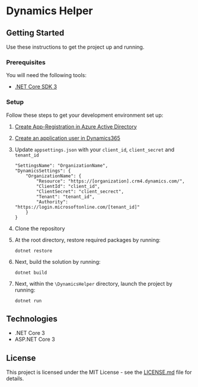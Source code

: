 # Dynamics Helper



## Getting Started
Use these instructions to get the project up and running.

### Prerequisites
You will need the following tools:

* [.NET Core SDK 3](https://dotnet.microsoft.com/download/dotnet-core/3.0)

### Setup
Follow these steps to get your development environment set up:
  1.  [Create App-Registration in Azure Active Directory](https://docs.microsoft.com/en-us/powerapps/developer/data-platform/walkthrough-register-app-azure-active-directory)
  2. [Create an application user in Dynamics365](https://docs.microsoft.com/en-us/powerapps/developer/data-platform/authenticate-oauth)
  3.  Update ```appsettings.json``` with your ```client_id```, ```client_secret``` and ```tenant_id```
        ```
        "SettingsName": "OrganizationName",
        "DynamicsSettings": {
            "OrganizationName": {
                "Resource": "https://[organization].crm4.dynamics.com/",
                "ClientId": "client_id",
                "ClientSecret": "client_secrect",
                "Tenant": "tenant_id",
                "Authority": "https://login.microsoftonline.com/[tenant_id]"
            }
        }
        ```
    

  1. Clone the repository
  2. At the root directory, restore required packages by running:
      ```
     dotnet restore
     ```
  3. Next, build the solution by running:
     ```
     dotnet build
     ```
  5. Next, within the `\DynamicsHelper` directory, launch the project by running:
     ```
	 dotnet run
	 ```
  
## Technologies
* .NET Core 3
* ASP.NET Core 3


## License

This project is licensed under the MIT License - see the [LICENSE.md](https://github.com/miloky/DynamicsHelper/blob/master/LICENSE.md) file for details.
